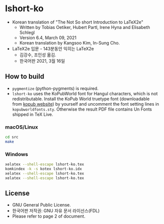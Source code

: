 # lshort-ko


- Korean translation of "The Not So short Introduction to LaTeX2e"
  - Written by Tobias Oetiker, Hubert Partl, Irene Hyna and Elisabeth Schlegl
  - Version 6.4, March 09, 2021
  - Korean translation by Kangsoo Kim, In-Sung Cho.
- LaTeX2e 입문 - 143분동안 익히는 LaTeX2e
  - 김강수, 조인성 옮김.
  - 한국어판 2021, 3월 16일

## How to build

- `pygmentize` (python-pygments) is required.
- `lshort-ko` uses the KoPubWorld font for Hangul characters, which is not redistributable. Install the KoPub World truetype font (downloadable from [kopub website](https://www.kopus.org/biz-electronic-font2/)) by yourself and uncomment the font setting lines in `kopubworldfonts.sty`. Otherwise the result PDF file contains Un Fonts shipped in TeX Live.

### macOS/Linux

```bash
cd src
make
```

### Windows

```bash
xelatex --shell-escape lshort-ko.tex
komkindex -k -s kotex lshort-ko.idx
xelatex --shell-escape lshort-ko.tex
xelatex --shell-escape lshort-ko.tex
```

## License

- GNU General Public License.
- 한국어판 저작권: GNU 자유 문서 라이선스(FDL)
- Please refer to page 2 of document.
